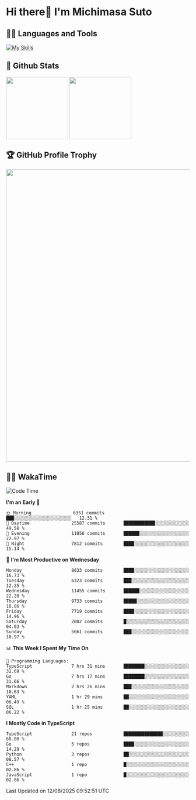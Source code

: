 # Hi there👋 I'm Michimasa Suto

## 🧑‍💻 Languages and Tools
[![My Skills](https://skillicons.dev/icons?i=ts,nextjs,react,go,python,aws,terraform)](https://skillicons.dev)

<!--
**Suto-Michimasa/Suto-Michimasa** is a ✨ _special_ ✨ repository because its `README.md` (this file) appears on your GitHub profile.

Here are some ideas to get you started:

- 🔭 I’m currently working on ...
- 🌱 I’m currently learning ...
- 👯 I’m looking to collaborate on ...
- 🤔 I’m looking for help with ...
- 💬 Ask me about ...
- 📫 How to reach me: ...
- 😄 Pronouns: ...
- ⚡ Fun fact: ...
-->

## 💎 Github Stats

<div>
  <img height="170" align="left" src="https://github-readme-stats-psi-three-31.vercel.app/api?username=Suto-michimasa&count_private=true&show_icons=true&theme=dark" />
  <img height="170" src="https://github-readme-stats-psi-three-31.vercel.app/api/top-langs/?username=Suto-michimasa&langs_count=8&layout=compact&theme=dark" />
</div>

## 🏆 GitHub Profile Trophy

<img width="800" src="https://github-profile-trophy.vercel.app/?username=Suto-michimasa&theme=onedark&no-frame=true"/>


## 🧑‍💻 WakaTime
<!--START_SECTION:waka-->
![Code Time](http://img.shields.io/badge/Code%20Time-1%2C214%20hrs%2059%20mins-blue)

**I'm an Early 🐤** 

```text
🌞 Morning                6351 commits        ███░░░░░░░░░░░░░░░░░░░░░░   12.31 % 
🌆 Daytime                25587 commits       ████████████░░░░░░░░░░░░░   49.58 % 
🌃 Evening                11856 commits       ██████░░░░░░░░░░░░░░░░░░░   22.97 % 
🌙 Night                  7812 commits        ████░░░░░░░░░░░░░░░░░░░░░   15.14 % 
```
📅 **I'm Most Productive on Wednesday** 

```text
Monday                   8633 commits        ████░░░░░░░░░░░░░░░░░░░░░   16.73 % 
Tuesday                  6323 commits        ███░░░░░░░░░░░░░░░░░░░░░░   12.25 % 
Wednesday                11455 commits       ██████░░░░░░░░░░░░░░░░░░░   22.20 % 
Thursday                 9733 commits        █████░░░░░░░░░░░░░░░░░░░░   18.86 % 
Friday                   7719 commits        ████░░░░░░░░░░░░░░░░░░░░░   14.96 % 
Saturday                 2082 commits        █░░░░░░░░░░░░░░░░░░░░░░░░   04.03 % 
Sunday                   5661 commits        ███░░░░░░░░░░░░░░░░░░░░░░   10.97 % 
```


📊 **This Week I Spent My Time On** 

```text
💬 Programming Languages: 
TypeScript               7 hrs 31 mins       ████████░░░░░░░░░░░░░░░░░   32.69 % 
Go                       7 hrs 17 mins       ████████░░░░░░░░░░░░░░░░░   31.66 % 
Markdown                 2 hrs 26 mins       ███░░░░░░░░░░░░░░░░░░░░░░   10.63 % 
YAML                     1 hr 29 mins        ██░░░░░░░░░░░░░░░░░░░░░░░   06.49 % 
SQL                      1 hr 25 mins        ██░░░░░░░░░░░░░░░░░░░░░░░   06.22 % 
```

**I Mostly Code in TypeScript** 

```text
TypeScript               21 repos            ███████████████░░░░░░░░░░   60.00 % 
Go                       5 repos             ████░░░░░░░░░░░░░░░░░░░░░   14.29 % 
Python                   3 repos             ██░░░░░░░░░░░░░░░░░░░░░░░   08.57 % 
C++                      1 repo              █░░░░░░░░░░░░░░░░░░░░░░░░   02.86 % 
JavaScript               1 repo              █░░░░░░░░░░░░░░░░░░░░░░░░   02.86 % 
```




 Last Updated on 12/08/2025 09:52:51 UTC
<!--END_SECTION:waka-->
